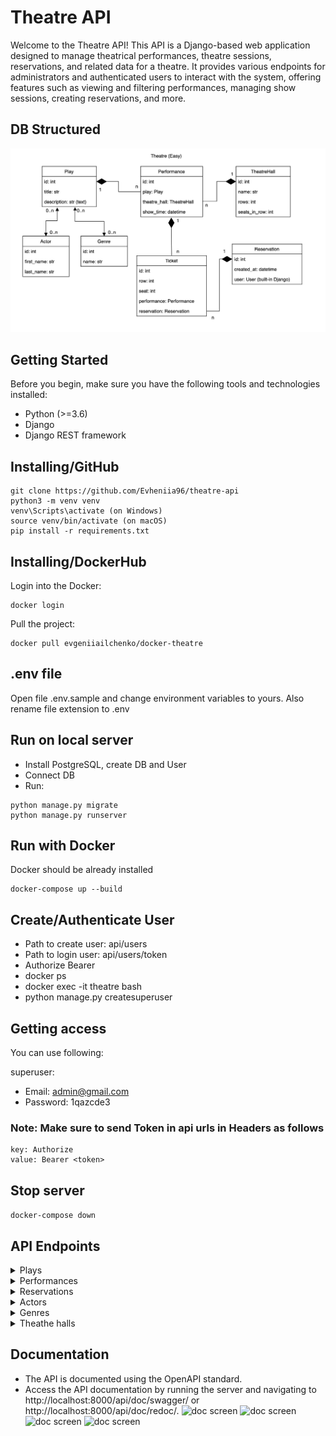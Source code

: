 # Theatre API

Welcome to the Theatre API! 
This API is a Django-based web application designed to manage theatrical performances, theatre sessions, reservations, and related data for a theatre. It provides various endpoints for administrators and authenticated users to interact with the system, offering features such as viewing and filtering performances, managing show sessions, creating reservations, and more.

## DB Structured

![doc screen](static/img/bd_structed_api.png)

## Getting Started
Before you begin, make sure you have the following tools and technologies installed:

- Python (>=3.6)
- Django
- Django REST framework

## Installing/GitHub

```
git clone https://github.com/Evheniia96/theatre-api
python3 -m venv venv
venv\Scripts\activate (on Windows)
source venv/bin/activate (on macOS)
pip install -r requirements.txt
```

## Installing/DockerHub

Login into the Docker:
```
docker login
```
Pull the project:

```angular2html
docker pull evgeniiailchenko/docker-theatre
```


## .env file
Open file .env.sample and change environment variables to yours. Also rename file extension to .env

## Run on local server
- Install PostgreSQL, create DB and User
- Connect DB
- Run:
```
python manage.py migrate
python manage.py runserver
```
## Run with Docker
Docker should be already installed

```
docker-compose up --build
```

## Create/Authenticate User
- Path to create user: api/users
- Path to login user: api/users/token
- Authorize Bearer
- docker ps
- docker exec -it theatre bash
- python manage.py createsuperuser

## Getting access
You can use following:

superuser:
- Email: admin@gmail.com
- Password: 1qazcde3

### Note: Make sure to send Token in api urls in Headers as follows
```
key: Authorize
value: Bearer <token>
```
## Stop server
```docker-compose down```

## API Endpoints
<details>
  <summary>Plays</summary>

- **List Plays**: `GET /api/theatre/plays/`
- **Create Plays**: `POST /api/theatre/plays/`
- **Retrieve Plays**: `GET /api/theatre/plays/{play_id}/`
- **Update Plays**: `PUT /api/theatre/plays/{play_id}/`
- **Partial Update** `PATCH /api/theatre/plays/{play_id}/`
- **Delete Plays**: `DELETE /api/theatre/plays/{play_id}/`
</details>

<details>
  <summary>Performances</summary>
  
- **List Performances**: `GET /api/theatre/performances/`
- **Create Performances**: `POST /api/theatre/performances/`
- **Retrieve Performances**: `GET /api/theatre/performances/{performance_id}/`
- **Update Performances**: `PUT /api/theatre/performances/{performance_id}/`
- **Partial Update** `PATCH /api/theatre/performances/{performance_id}/`
- **Delete Performances**: `DELETE /api/theatre/performances/{performance_id}/`
</details>

<details>
  <summary>Reservations</summary>
  
- **List Reservations**: `GET /api/theatre/reservations/`
- **Create Reservation**: `POST /api/theatre/reservations/`
- **Retrieve Reservation**: `GET /api/theatre/reservations/{reservation_id}/`
- **Update Reservation**: `PUT /api/theatre/reservations/{reservation_id}/`
- **Partial Update** `PATCH /api/theatre/reservations/{reservation_id}/`
- **Delete Reservation**: `DELETE /api/theatre/reservations/{reservation_id}/`
</details>

<details>
  <summary>Actors</summary>
  
- **List Actors**: `GET /api/theatre/actors/`
- **Create Actor**: `POST /api/theatre/actors/`
- **Retrieve Actor**: `GET /api/theatre/actors/{actor_id}/`
- **Update Actor**: `PUT /api/theatre/actors/{actor_id}/`
- **Partial Update** `PATCH /api/theatre/actors/{actor_id}/`
- **Delete Actor**: `DELETE /api/theatre/actors/{actor_id}/`
</details>

<details>
  <summary>Genres</summary>
  
- **List Genres**: `GET /api/theatre/genres/`
- **Create Genre**: `POST /api/theatre/genres/`
- **Retrieve Genre**: `GET /api/theatre/genres/{genre_id}/`
- **Update Genre**: `PUT /api/theatre/genres/{genre_id}/`
- **Partial Update** `PATCH /api/theatre/genres/{genre_id}/`
- **Delete Genre**: `DELETE /api/theatre/genres/{genre_id}/`
</details>

<details>
  <summary>Theathe halls</summary>
  
- **List Theathe halls**: `GET /api/planetarium/theatres/`
- **Create Theathe hall**: `POST /api/planetarium/theatres/`
- **Retrieve Theathe hall**: `GET /api/planetarium/theatres/{theatre_id}/`
- **Update Theathe hall**: `PUT /api/planetarium/theatres/{theatre_id}/`
- **Partial Update** `PATCH /api/planetarium/theatres/{theatre_id}/`
- **Delete Theathe hall**: `DELETE /api/planetarium/theatres/{theatre_id}/`
</details>

## Documentation
- The API is documented using the OpenAPI standard.
- Access the API documentation by running the server and navigating to http://localhost:8000/api/doc/swagger/ or http://localhost:8000/api/doc/redoc/.
![doc screen](static/img/Screenshot_2.jpg)
![doc screen](static/img/Screenshot_3.jpg)
![doc screen](static/img/Screenshot_4.jpg)
![doc screen](static/img/Screenshot_5.jpg)
